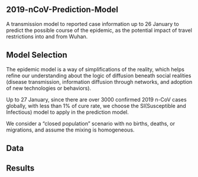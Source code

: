 ## 2019-nCoV-Prediction-Model
A transmission model to reported case information up to 26 January to predict the possible course of the epidemic, as the potential impact of travel restrictions into and from Wuhan.

## Model Selection
The epidemic model is a way of simplifications of the reality, which helps refine our understanding about the logic of diffusion beneath social realities (disease transmission, information diffusion through networks, and adoption of new technologies or behaviors). 

Up to 27 January, since there are over 3000 confirmed 2019 n-CoV cases globally, with less than 1% of cure rate, we choose the SI(Susceptible and Infectious) model to apply in the prediction model.

We consider a “closed population” scenario with no births, deaths, or migrations, and assume the mixing is homogeneous.


## Data

## Results
